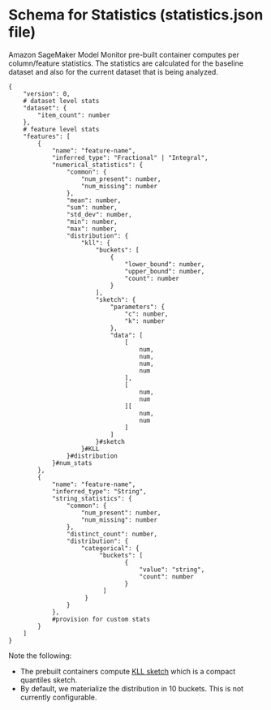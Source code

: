 # Schema for Statistics \(statistics\.json file\)<a name="model-monitor-interpreting-statistics"></a>

Amazon SageMaker Model Monitor pre\-built container computes per column/feature statistics\. The statistics are calculated for the baseline dataset and also for the current dataset that is being analyzed\.

```
{
    "version": 0,
    # dataset level stats
    "dataset": {
        "item_count": number
    },
    # feature level stats
    "features": [
        {
            "name": "feature-name",
            "inferred_type": "Fractional" | "Integral",
            "numerical_statistics": {
                "common": {
                    "num_present": number,
                    "num_missing": number
                },
                "mean": number,
                "sum": number,
                "std_dev": number,
                "min": number,
                "max": number,
                "distribution": {
                    "kll": {
                        "buckets": [
                            {
                                "lower_bound": number,
                                "upper_bound": number,
                                "count": number
                            }
                        ],
                        "sketch": {
                            "parameters": {
                                "c": number,
                                "k": number
                            },
                            "data": [
                                [
                                    num,
                                    num,
                                    num,
                                    num
                                ],
                                [
                                    num,
                                    num
                                ][
                                    num,
                                    num
                                ]
                            ]
                        }#sketch
                    }#KLL
                }#distribution
            }#num_stats
        },
        {
            "name": "feature-name",
            "inferred_type": "String",
            "string_statistics": {
                "common": {
                    "num_present": number,
                    "num_missing": number
                },
                "distinct_count": number,
                "distribution": {
                    "categorical": {
                         "buckets": [
                                {
                                    "value": "string",
                                    "count": number
                                }
                          ]
                     }
                }
            },
            #provision for custom stats
        }
    ]
}
```

Note the following:
+ The prebuilt containers compute [KLL sketch](https://datasketches.github.io/docs/Quantiles/KLLSketch.html) which is a compact quantiles sketch\.
+ By default, we materialize the distribution in 10 buckets\. This is not currently configurable\.
